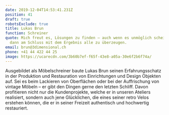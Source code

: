 ```yaml
---
date: 2019-12-04T14:53:41.231Z
position: 41
draft: true
robotsExclude: true
title: Lukas Brun
function: Schreiner
quote: Mich freut es, Lösungen zu finden – auch wenn es unmöglich scheint – und
  dann am Schluss mit dem Ergebnis alle zu überzeugen.
email: brun@3dimensional.ch
phone: +41 44 422 44 25
image: https://ucarecdn.com/3b60b7ef-f65f-43e8-a05a-30e6f2b6f74a/
---
```

Ausgebildet als Möbelschreiner baute Lukas Brun seinen Erfahrungsschatz in der Produktion und Restauration von Einrichtungen und Design Objekten auf. Sei es beim Lackieren von Oberflächen oder bei der Auffrischung von vintage Möbeln – er gibt den Dingen gerne den letzten Schliff. Davon profitieren nicht nur die Kundenprojekte, welche er in unseren Ateliers realisiert, sondern auch jene Glücklichen, die eines seiner retro Velos erstehen können, die er in seiner Freizeit authentisch und hochwertig restauriert.
